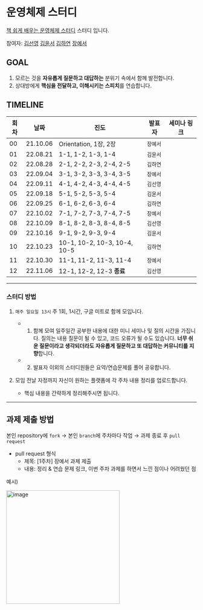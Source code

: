 # 운영체제 스터디

[책 쉽게 배우는 운영체제 스터디](http://www.yes24.com/Product/Goods/62054527) 스터디 입니다.

참여자: [김선영](https://github.com/seondal) [김윤서](https://github.com/ottl-seo) [김하연](https://github.com/haayun) [장예서](https://github.com/yesyeseo)

## GOAL

1. 모르는 것을 **자유롭게 질문하고 대답하는** 분위기 속에서 함께 발전합니다.
2. 상대방에게 **핵심을 전달하고, 이해시키는 스피치**를 연습합니다.

## TIMELINE
 
|회차|날짜|진도|발표자|세미나 링크|
|---|---|---|---|---|
|00|21.10.06|Orientation, 1장, 2장|`장예서`| |
|01|22.08.21|1-1, 1-2, 1-3, 1-4|`김윤서` | |
|02|22.08.28|2-1, 2-2, 2-3, 2-4, 2-5|`김하연` | |
|03|22.09.04|3-1, 3-2, 3-3, 3-4, 3-5|`장예서` | |
|04|22.09.11|4-1, 4-2, 4-3, 4-4, 4-5| `김선영`| |
|05|22.09.18|5-1, 5-2, 5-3, 5-4|`김윤서` | |
|06|22.09.25|6-1, 6-2, 6-3, 6-4|`김하연` | |
|07|22.10.02|7-1, 7-2, 7-3, 7-4, 7-5|`장예서` | |
|08|22.10.09|8-1, 8-2, 8-3, 8-4, 8-5|`김선영` | |
|09|22.10.16|9-1, 9-2, 9-3, 9-4|`김윤서` | |
|10|22.10.23|10-1, 10-2, 10-3, 10-4, 10-5|`김하연` | |
|11|22.10.30|11-1, 11-2, 11-3, 11-4|`장예서` | |
|12|22.11.06|12-1, 12-2, 12-3 **종료**| `김선영` | |

---

### **스터디 방법**

1. `매주 일요일 13시` 주 1회, 1시간, 구글 미트로 함께 모입니다.
   
    - 1. 함께 모여 일주일간 공부한 내용에 대한 미니 세미나 및 질의 시간을 가집니다.
       질의는 내용 질문이 될 수 있고, 코드 오류가 될 수도 있습니다. 
       **너무 쉬운 질문이라고 생각되더라도 자유롭게 질문하고 또 대답하는 커뮤니티를 지향**합니다.

    - 2. 발표자 이외의 스터디원들은 요약/연습문제를 풀어 공유합니다.
    

2. 모임 전날 자정까지 자신이 원하는 플랫폼에 각 주차 내용 정리를 업로드합니다.
    - 핵심 내용을 간략하게 정리해주시면 됩니다.


---

## 과제 제출 방법

본인 repository에 `fork` → 본인 `branch`에 주차마다 작업 → 과제 종료 후 `pull request`

- pull request 형식 
   - 제목: [1주차] 장예서 과제 제출
   - 내용: 정리 & 연습 문제 링크, 이번 주차 과제를 하면서 느낀 점이나 어려웠던 점

예시)

<img src="https://user-images.githubusercontent.com/69420512/136134843-f43bd2bd-c3f2-4eea-9a96-ea7e022bd40a.png" alt="image" width="300" height="whatever">
